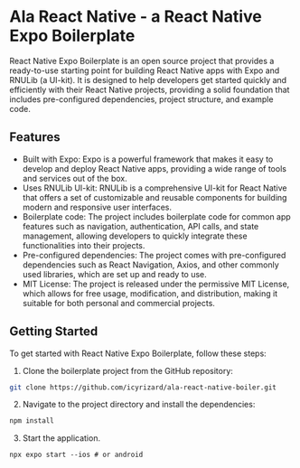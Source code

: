 # Ala React Native - a React Native Expo Boilerplate

React Native Expo Boilerplate is an open source project that provides a ready-to-use starting point for building
React Native apps with Expo and RNULib (a UI-kit). It is designed to help developers get started quickly and efficiently
with their React Native projects, providing a solid foundation that includes pre-configured dependencies, project structure, and example code.

## Features

- Built with Expo: Expo is a powerful framework that makes it easy to develop and deploy React Native apps, providing a wide range of tools and services out of the box.
- Uses RNULib UI-kit: RNULib is a comprehensive UI-kit for React Native that offers a set of customizable and reusable components for building modern and responsive user interfaces.
- Boilerplate code: The project includes boilerplate code for common app features such as navigation, authentication, API calls, and state management, allowing developers to quickly integrate these functionalities into their projects.
- Pre-configured dependencies: The project comes with pre-configured dependencies such as React Navigation, Axios, and other commonly used libraries, which are set up and ready to use.
- MIT License: The project is released under the permissive MIT License, which allows for free usage, modification, and distribution, making it suitable for both personal and commercial projects.

## Getting Started

To get started with React Native Expo Boilerplate, follow these steps:

1. Clone the boilerplate project from the GitHub repository:
~~~sh
git clone https://github.com/icyrizard/ala-react-native-boiler.git
~~~

2. Navigate to the project directory and install the dependencies:
~~~sh
npm install
~~~

3. Start the application.
~~~
npx expo start --ios # or android
~~~
